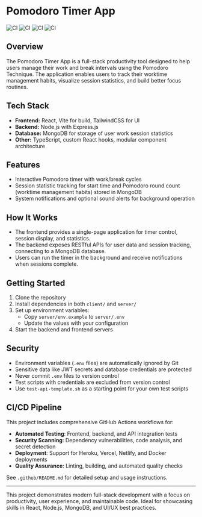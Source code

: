 # Pomodoro Timer App
![CI](https://github.com/westondcrewe/pomodoro-timer-app/actions/workflows/ci-cd.yml/badge.svg)
![CI](https://github.com/westondcrewe/pomodoro-timer-app/actions/workflows/deploy.yml/badge.svg)
![CI](https://github.com/westondcrewe/pomodoro-timer-app/actions/workflows/security.yml/badge.svg)
![CI](https://github.com/westondcrewe/pomodoro-timer-app/actions/workflows/test.yml/badge.svg)

## Overview
The Pomodoro Timer App is a full-stack productivity tool designed to help users manage their work and break intervals using the Pomodoro Technique. The application enables users to track their worktime management habits, visualize session statistics, and build better focus routines.

## Tech Stack
- **Frontend:** React, Vite for build, TailwindCSS for UI
- **Backend:** Node.js with Express.js
- **Database:** MongoDB for storage of user work session statistics
- **Other:** TypeScript, custom React hooks, modular component architecture

## Features
- Interactive Pomodoro timer with work/break cycles
- Session statistic tracking for start time and Pomodoro round count (worktime management habits) stored in MongoDB
- System notifications and optional sound alerts for background operation

## How It Works
- The frontend provides a single-page application for timer control, session display, and statistics.
- The backend exposes RESTful APIs for user data and session tracking, connecting to a MongoDB database.
- Users can run the timer in the background and receive notifications when sessions complete.

## Getting Started
1. Clone the repository
2. Install dependencies in both `client/` and `server/`
3. Set up environment variables:
   - Copy `server/env.example` to `server/.env`
   - Update the values with your configuration
4. Start the backend and frontend servers

## Security
- Environment variables (`.env` files) are automatically ignored by Git
- Sensitive data like JWT secrets and database credentials are protected
- Never commit `.env` files to version control
- Test scripts with credentials are excluded from version control
- Use `test-api-template.sh` as a starting point for your own test scripts

## CI/CD Pipeline
This project includes comprehensive GitHub Actions workflows for:
- **Automated Testing**: Frontend, backend, and API integration tests
- **Security Scanning**: Dependency vulnerabilities, code analysis, and secret detection
- **Deployment**: Support for Heroku, Vercel, Netlify, and Docker deployments
- **Quality Assurance**: Linting, building, and automated quality checks

See `.github/README.md` for detailed setup and usage instructions.

---

This project demonstrates modern full-stack development with a focus on productivity, user experience, and maintainable code. Ideal for showcasing skills in React, Node.js, MongoDB, and UI/UX best practices.
